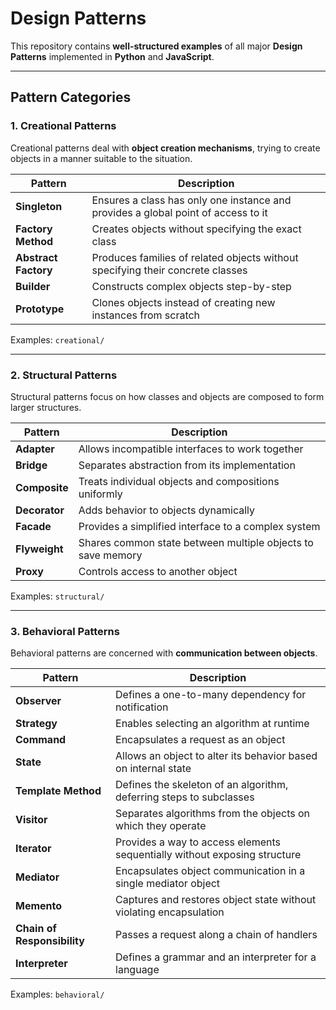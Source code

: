 # Design Patterns

This repository contains **well-structured examples** of all major **Design Patterns** implemented in **Python** and **JavaScript**.


---

## Pattern Categories

### 1. Creational Patterns

Creational patterns deal with **object creation mechanisms**, trying to create objects in a manner suitable to the situation.

| Pattern            | Description |
|--------------------|-------------|
| **Singleton**       | Ensures a class has only one instance and provides a global point of access to it |
| **Factory Method**  | Creates objects without specifying the exact class |
| **Abstract Factory**| Produces families of related objects without specifying their concrete classes |
| **Builder**         | Constructs complex objects step-by-step |
| **Prototype**       | Clones objects instead of creating new instances from scratch |

Examples: `creational/`

---

### 2. Structural Patterns

Structural patterns focus on how classes and objects are composed to form larger structures.

| Pattern         | Description |
|-----------------|-------------|
| **Adapter**      | Allows incompatible interfaces to work together |
| **Bridge**       | Separates abstraction from its implementation |
| **Composite**    | Treats individual objects and compositions uniformly |
| **Decorator**    | Adds behavior to objects dynamically |
| **Facade**       | Provides a simplified interface to a complex system |
| **Flyweight**    | Shares common state between multiple objects to save memory |
| **Proxy**        | Controls access to another object |

Examples: `structural/`

---

### 3. Behavioral Patterns

Behavioral patterns are concerned with **communication between objects**.

| Pattern                   | Description |
|---------------------------|-------------|
| **Observer**              | Defines a one-to-many dependency for notification |
| **Strategy**              | Enables selecting an algorithm at runtime |
| **Command**               | Encapsulates a request as an object |
| **State**                 | Allows an object to alter its behavior based on internal state |
| **Template Method**       | Defines the skeleton of an algorithm, deferring steps to subclasses |
| **Visitor**               | Separates algorithms from the objects on which they operate |
| **Iterator**              | Provides a way to access elements sequentially without exposing structure |
| **Mediator**              | Encapsulates object communication in a single mediator object |
| **Memento**               | Captures and restores object state without violating encapsulation |
| **Chain of Responsibility** | Passes a request along a chain of handlers |
| **Interpreter**           | Defines a grammar and an interpreter for a language |

Examples: `behavioral/`
